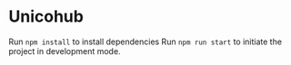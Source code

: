# Unicohub

Run `npm install` to install dependencies
Run `npm run start` to initiate the project in development mode.
